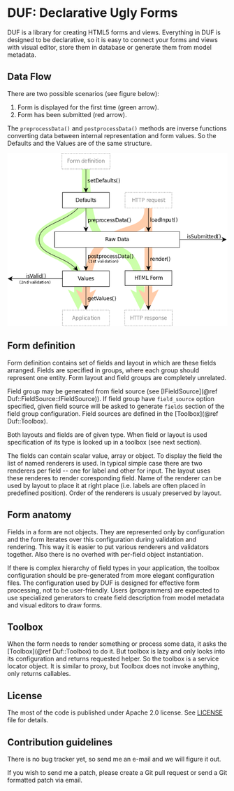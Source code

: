 DUF: Declarative Ugly Forms
============================

DUF is a library for creating HTML5 forms and views. Everything in DUF is
designed to be declarative, so it is easy to connect your forms and views with
visual editor, store them in database or generate them from model metadata.

Data Flow
---------

There are two possible scenarios (see figure below):

  1. Form is displayed for the first time (green arrow).
  2. Form has been submitted (red arrow).

The `preprocessData()` and `postprocessData()` methods are inverse functions
converting data between internal representation and form values. So the
Defaults and the Values are of the same structure.

![Data flow during form processing](doc/figures/data-flow.png)


Form definition
---------------

Form definition contains set of fields and layout in which are these fields
arranged. Fields are specified in groups, where each group should represent one
entity. Form layout and field groups are completely unrelated.

Field group may be generated from field source (see
[IFieldSource](@ref Duf::FieldSource::IFieldSource)). If field group have
`field_source` option specified, given field source will be asked to generate
`fields` section of the field group configuration. Field sources are defined in
the [Toolbox](@ref Duf::Toolbox).

Both layouts and fields are of given type. When field or layout is used
specification of its type is looked up in a toolbox (see next section).

The fields can contain scalar value, array or object. To display the field the
list of named renderers is used. In typical simple case there are two renderers
per field -- one for label and other for input. The layout uses these renderes
to render coresponding field. Name of the renderer can be used by layout to
place it at right place (i.e. labels are often placed in predefined position).
Order of the renderers is usualy preserved by layout.


Form anatomy
------------

Fields in a form are not objects. They are represented only by configuration
and the form iterates over this configuration during validation and rendering.
This way it is easier to put various renderers and validators together. Also
there is no overhed with per-field object instantiation.

If there is complex hierarchy of field types in your application, the toolbox
configuration should be pre-generated from more elegant configuration files.
The configuration used by DUF is designed for effective form processing, not to
be user-friendly. Users (programmers) are expected to use specialized
generators to create field description from model metadata and visual editors
to draw forms.


Toolbox
-------

When the form needs to render something or process some data, it asks the
[Toolbox](@ref Duf::Toolbox) to do it. But toolbox is lazy and only looks into its
configuration and returns requested helper. So the toolbox is a service locator
object. It is similar to proxy, but Toolbox does not invoke anything, only
returns callables.


License
-------

The most of the code is published under Apache 2.0 license. See
[LICENSE](doc/license.md) file for details.


Contribution guidelines
-----------------------

There is no bug tracker yet, so send me an e-mail and we will figure it out.

If you wish to send me a patch, please create a Git pull request or send a Git
formatted patch via email.

